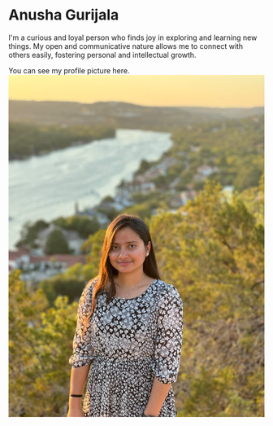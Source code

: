 # Anusha Gurijala

I'm a curious and loyal person who finds joy in exploring and learning new things. My open and communicative nature allows me to connect with others easily, fostering personal and intellectual growth.

You can see my profile picture here. [![Anusha Gurijala](myImage.jpg)](MyStats.md)
